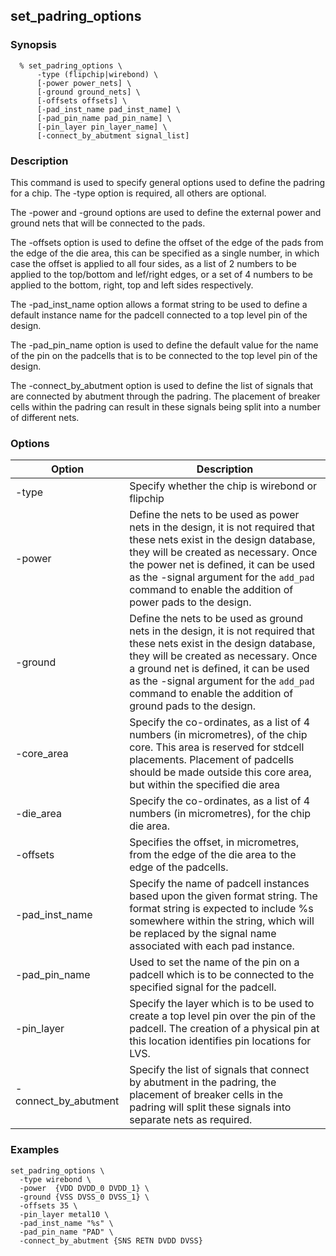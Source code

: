 ## set_padring_options
### Synopsis
```
  % set_padring_options \
      -type (flipchip|wirebond) \
      [-power power_nets] \
      [-ground ground_nets] \
      [-offsets offsets] \
      [-pad_inst_name pad_inst_name] \
      [-pad_pin_name pad_pin_name] \
      [-pin_layer pin_layer_name] \
      [-connect_by_abutment signal_list]
```
### Description

This command is used to specify general options used to define the padring for a chip. The -type option is required, all others are optional.

The -power and -ground options are used to define the external power and ground nets that will be connected to the pads.

The -offsets option is used to define the offset of the edge of the pads from the edge of the die area, this can be specified as a single number, in which case the offset is applied to all four sides, as a list of 2 numbers to be applied to the top/bottom and lef/right edges, or a set of 4 numbers to be applied to the bottom, right, top and left sides respectively.

The -pad_inst_name option allows a format string to be used to define a default instance name for the padcell connected to a top level pin of the design.

The -pad_pin_name option is used to define the default value for the name of the pin on the padcells that is to be connected to the top level pin of the design.

The -connect_by_abutment option is used to define the list of signals that are connected by abutment through the padring. The placement of breaker cells within the padring can result in these signals being split into a number of different nets.

### Options

| Option | Description |
| --- | --- |
| -type | Specify whether the chip is wirebond or flipchip |
|  -power | Define the nets to be used as power nets in the design, it is not required that these nets exist in the design database, they will be created as necessary. Once the power net is defined, it can be used as the -signal argument for the ```add_pad``` command to enable the addition of power pads to the design. |
| -ground | Define the nets to be used as ground nets in the design, it is not required that these nets exist in the design database, they will be created as necessary. Once a ground net is defined, it can be used as the -signal argument for the ```add_pad``` command to enable the addition of ground pads to the design. |
| -core_area | Specify the co-ordinates, as a list of 4 numbers (in micrometres), of the chip core. This area is reserved for stdcell placements. Placement of padcells should be made outside this core area, but within the specified die area |
| -die_area | Specify the co-ordinates, as a list of 4 numbers (in micrometres), for the chip die area. |
| -offsets | Specifies the offset, in micrometres, from the edge of the die area to the edge of the padcells. |
| -pad_inst_name | Specify the name of padcell instances based upon the given format string. The format string is expected to include %s somewhere within the string, which will be replaced by the signal name associated with each pad instance. |
| -pad_pin_name | Used to set the name of the pin on a padcell which is to be connected to the specified signal for the padcell. |
| -pin_layer | Specify the layer which is to be used to create a top level pin over the pin of the padcell. The creation of a physical pin at this location identifies pin locations for LVS. |
| -connect_by_abutment | Specify the list of signals that connect by abutment in the padring, the placement of breaker cells in the padring will split these signals into separate nets as required. |

### Examples
```
set_padring_options \
  -type wirebond \
  -power  {VDD DVDD_0 DVDD_1} \
  -ground {VSS DVSS_0 DVSS_1} \
  -offsets 35 \
  -pin_layer metal10 \
  -pad_inst_name "%s" \
  -pad_pin_name "PAD" \
  -connect_by_abutment {SNS RETN DVDD DVSS}

```

